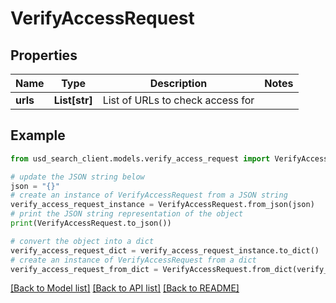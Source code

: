 # VerifyAccessRequest


## Properties

Name | Type | Description | Notes
------------ | ------------- | ------------- | -------------
**urls** | **List[str]** | List of URLs to check access for | 

## Example

```python
from usd_search_client.models.verify_access_request import VerifyAccessRequest

# update the JSON string below
json = "{}"
# create an instance of VerifyAccessRequest from a JSON string
verify_access_request_instance = VerifyAccessRequest.from_json(json)
# print the JSON string representation of the object
print(VerifyAccessRequest.to_json())

# convert the object into a dict
verify_access_request_dict = verify_access_request_instance.to_dict()
# create an instance of VerifyAccessRequest from a dict
verify_access_request_from_dict = VerifyAccessRequest.from_dict(verify_access_request_dict)
```
[[Back to Model list]](../README.md#documentation-for-models) [[Back to API list]](../README.md#documentation-for-api-endpoints) [[Back to README]](../README.md)


